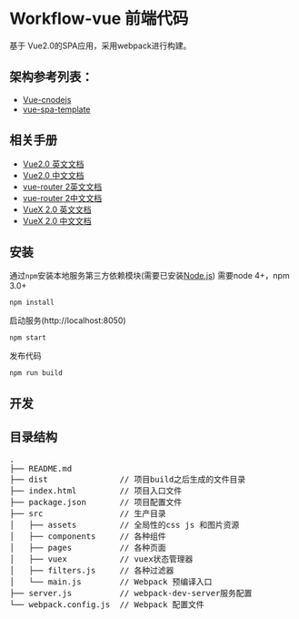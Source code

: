 # Workflow-vue 前端代码

基于 Vue2.0的SPA应用，采用webpack进行构建。


## 架构参考列表：
* [Vue-cnodejs](https://github.com/shinygang/Vue-cnodejs)
* [vue-spa-template](https://github.com/hanan198501/vue-spa-template)

## 相关手册
* [Vue2.0 英文文档](https://vuejs.org/guide/)
* [Vue2.0 中文文档](https://vuefe.cn/guide/)
* [vue-router 2英文文档](https://router.vuejs.org/en/)
* [vue-router 2中文文档](https://router.vuejs.org/zh-cn/)
* [VueX 2.0 英文文档](https://vuex.vuejs.org/en/index.html)
* [VueX 2.0 中文文档](https://vuefe.cn/vuex/)


## 安装

通过`npm`安装本地服务第三方依赖模块(需要已安装[Node.js](https://nodejs.org/))
需要node 4+，npm 3.0+
```
npm install
```

启动服务(http://localhost:8050)

```
npm start
```

发布代码
```
npm run build
```

## 开发

## 目录结构
<pre>
.
├── README.md           
├── dist               // 项目build之后生成的文件目录
├── index.html         // 项目入口文件
├── package.json       // 项目配置文件
├── src                // 生产目录
│   ├── assets         // 全局性的css js 和图片资源
│   ├── components     // 各种组件
│   ├── pages          // 各种页面
│   ├── vuex           // vuex状态管理器
│   ├── filters.js     // 各种过滤器
│   └── main.js        // Webpack 预编译入口
├── server.js          // webpack-dev-server服务配置
└── webpack.config.js  // Webpack 配置文件
</pre>
